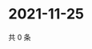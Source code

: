 # 2021-11-25

共 0 条

<!-- BEGIN WEIBO -->
<!-- 最后更新时间 Thu Nov 25 2021 14:10:55 GMT+0800 (China Standard Time) -->

<!-- END WEIBO -->
